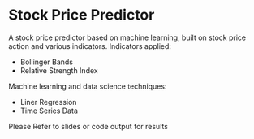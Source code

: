 <h1>Stock Price Predictor</h1>
<body>A stock price predictor based on machine learning, built on stock price action and various indicators. Indicators applied:
  <ul>
  <li>Bollinger Bands</li>
  <li>Relative Strength Index</li>
</ul>
  Machine learning and data science techniques:<ul>
  <li>Liner Regression</li>
  <li>Time Series Data</li>
</ul>
  
  Please Refer to slides or code output for results</body>
  

